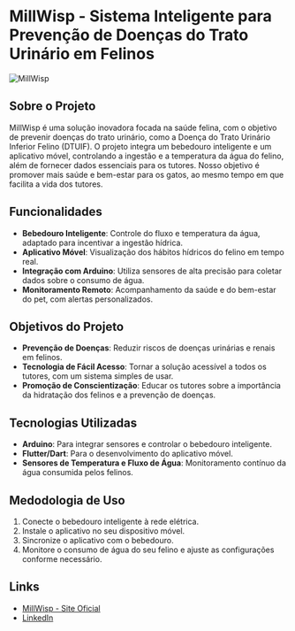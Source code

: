 # MillWisp - Sistema Inteligente para Prevenção de Doenças do Trato Urinário em Felinos

![MillWisp](https://millwisp.site/images/logo.png)

## Sobre o Projeto

MillWisp é uma solução inovadora focada na saúde felina, com o objetivo de prevenir doenças do trato urinário, como a Doença do Trato Urinário Inferior Felino (DTUIF). O projeto integra um bebedouro inteligente e um aplicativo móvel, controlando a ingestão e a temperatura da água do felino, além de fornecer dados essenciais para os tutores. Nosso objetivo é promover mais saúde e bem-estar para os gatos, ao mesmo tempo em que facilita a vida dos tutores.

## Funcionalidades

- **Bebedouro Inteligente**: Controle do fluxo e temperatura da água, adaptado para incentivar a ingestão hídrica.
- **Aplicativo Móvel**: Visualização dos hábitos hídricos do felino em tempo real.
- **Integração com Arduino**: Utiliza sensores de alta precisão para coletar dados sobre o consumo de água.
- **Monitoramento Remoto**: Acompanhamento da saúde e do bem-estar do pet, com alertas personalizados.

## Objetivos do Projeto

- **Prevenção de Doenças**: Reduzir riscos de doenças urinárias e renais em felinos.
- **Tecnologia de Fácil Acesso**: Tornar a solução acessível a todos os tutores, com um sistema simples de usar.
- **Promoção de Conscientização**: Educar os tutores sobre a importância da hidratação dos felinos e a prevenção de doenças.

## Tecnologias Utilizadas

- **Arduino**: Para integrar sensores e controlar o bebedouro inteligente.
- **Flutter/Dart**: Para o desenvolvimento do aplicativo móvel.
- **Sensores de Temperatura e Fluxo de Água**: Monitoramento contínuo da água consumida pelos felinos.

## Medodologia de Uso

1. Conecte o bebedouro inteligente à rede elétrica.
2. Instale o aplicativo no seu dispositivo móvel.
3. Sincronize o aplicativo com o bebedouro.
4. Monitore o consumo de água do seu felino e ajuste as configurações conforme necessário.

## Links

- [MillWisp - Site Oficial](https://millwisp.site)
- [LinkedIn](https://www.linkedin.com/company/millwisp)
